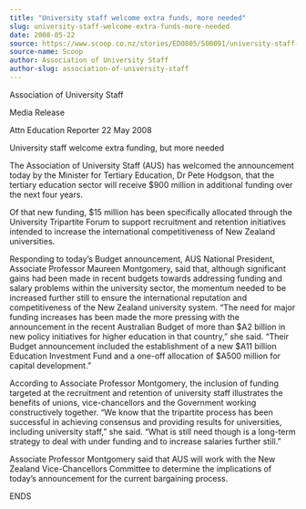 ```yaml
---
title: "University staff welcome extra funds, more needed"
slug: university-staff-welcome-extra-funds-more-needed
date: 2008-05-22
source: https://www.scoop.co.nz/stories/ED0805/S00091/university-staff-welcome-extra-funds-more-needed.htm
source-name: Scoop
author: Association of University Staff
author-slug: association-of-university-staff
---
```


<p>Association of University Staff</p>

<p>Media Release</p>

<p>Attn
Education Reporter                                          
22 May 2008</p>

<p>University staff welcome extra funding, but
more needed</p>

<p>The Association of University Staff (AUS) has
welcomed the announcement today by the Minister for Tertiary
Education, Dr Pete Hodgson, that the tertiary education
sector will receive $900 million in additional funding over
the next four years.<p>

<p>Of that new funding, $15 million has
been specifically allocated through the University
Tripartite Forum to support recruitment and retention
initiatives intended to increase the international
competitiveness of New Zealand universities.</p>

<p>Responding to
today’s Budget announcement, AUS National President,
Associate Professor Maureen Montgomery, said that, although
significant gains had been made in recent budgets towards
addressing funding and salary problems within the university
sector, the momentum needed to be increased further still to
ensure the international reputation and competitiveness of
the New Zealand university system. “The need for major
funding increases has been made the more pressing with the
announcement in the recent Australian Budget of more than
$A2 billion in new policy initiatives for higher education
in that country,” she said. “Their Budget announcement
included the establishment of a new $A11 billion Education
Investment Fund and a one-off allocation of $A500 million
for capital development.”</p>

<p>According to Associate
Professor Montgomery, the inclusion of funding targeted at
the recruitment and retention of university staff
illustrates the benefits of unions, vice-chancellors and the
Government working constructively together. “We know that
the tripartite process has been successful in achieving
consensus and providing results for universities, including
university staff,” she said. “What is still need though
is a long-term strategy to deal with under funding and to
increase salaries further still.”</p>

<p>Associate Professor
Montgomery said that AUS will work with the New Zealand
Vice-Chancellors Committee to determine the implications of
today’s announcement for the current bargaining process.<p>

<p>ENDS<p>
         